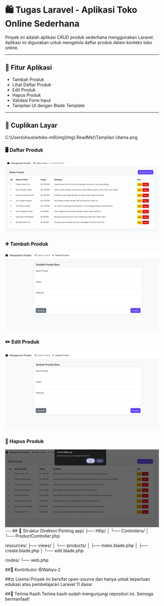# 🛍️ Tugas Laravel - Aplikasi Toko Online Sederhana

Proyek ini adalah aplikasi CRUD produk sederhana menggunakan Laravel. Aplikasi ini digunakan untuk mengelola daftar produk dalam konteks toko online.

---

## 🚀 Fitur Aplikasi

- Tambah Produk
- Lihat Daftar Produk
- Edit Produk
- Hapus Produk
- Validasi Form Input
- Tampilan UI dengan Blade Template

---

## 📸 Cuplikan Layar
C:\Users\Asus\wtoko-m8\img\Img(.ReadMe)\Tampilan Utama.png
### 🖥️ Daftar Produk
<img src="img/Img(.ReadMe)/Tampilan Utama.png" alt="Tampilan daftar produk" width="600"/>

### ➕ Tambah Produk
<img src="img/Img(.ReadMe)/Tampilan Tambah Produk.png" alt="Form tambah produk" width="600"/>

### ✏️ Edit Produk 
<img src="img/Img(.ReadMe)/Tampilan Tambah Produk.png" alt="Form edit produk" width="600"/>

### 💾 Hapus Produk
<img src="img/Img(.ReadMe)/Tampilan Hapus.png" alt="Form Hapus produk" width="600"/>
---
## 📂 Struktur Direktori Penting
app/
├── Http/
│   └── Controllers/
│       └── ProductController.php

resources/
├── views/
│   └── products/
│       ├── index.blade.php
│       ├── create.blade.php
│       └── edit.blade.php

routes/
└── web.php

##👤 Kontributor
@Wahyu-2

##⚖️ Lisensi
Proyek ini bersifat open-source dan hanya untuk keperluan edukasi atau pembelajaran Laravel 11 dasar

##🙌 Terima Kasih
Terima kasih sudah mengunjungi repositori ini. Semoga bermanfaat!
